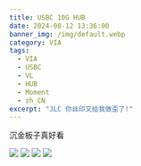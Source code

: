 ```yaml
---
title: USBC 10G HUB
date: 2024-08-12 13:36:00
banner_img: /img/default.webp
category: VIA
tags: 
  - VIA
  - USBC
  - VL
  - HUB
  - Moment
  - zh_CN
excerpt: "JLC 你丝印又给我做歪了!"
---
```


沉金板子真好看

![ ](/img/Moment/IMG_20240812_133643.webp)
![ ](/img/Moment/IMG_20240812_133651.webp)
![ ](/img/Moment/IMG_20240812_133704.webp)
![ ](/img/Moment/IMG_20240812_133839.webp)

